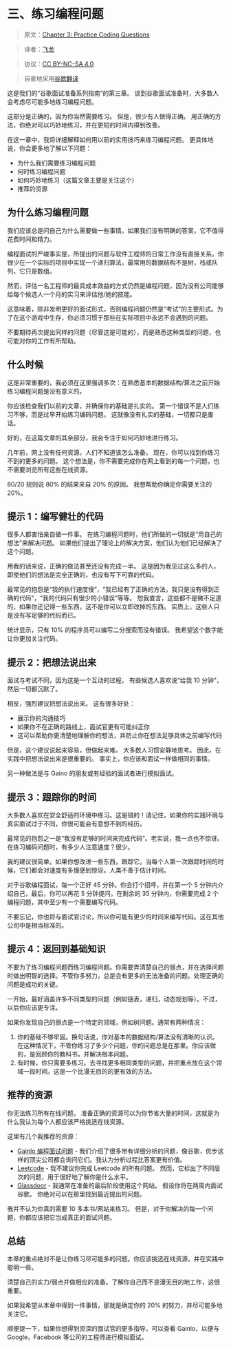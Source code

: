 # 三、练习编程问题

> 原文：[Chapter 3: Practice Coding Questions](http://blog.gainlo.co/index.php/2017/03/03/chapter-3-practice-coding-questions-complete-guide-google-interview-preparation/)

> 译者：[飞龙](https://github.com/wizardforcel)

> 协议：[CC BY-NC-SA 4.0](http://creativecommons.org/licenses/by-nc-sa/4.0/)

> 自豪地采用[谷歌翻译](https://translate.google.cn/)


这是我们的“谷歌面试准备系列指南”的第三章。 谈到谷歌面试准备时，大多数人会考虑尽可能多地练习编程问题。

这部分是正确的，因为你当然需要练习。 但是，很少有人做得正确。 用正确的方法，你绝对可以巧妙地练习，并在更短的时间内得到改善。

在这一章中，我将详细解释如何用以前的实用技巧来练习编程问题。 更具体地说，你会更多地了解以下问题：

+   为什么我们需要练习编程问题
+   何时练习编程问题
+   如何巧妙地练习（这篇文章主要是关注这个）
+   推荐的资源

## 为什么练习编程问题

我们应该总是问自己为什么需要做一些事情。如果我们没有明确的答案，它不值得花费时间和精力。

编程面试的严峻事实是，所提出的问题与软件工程师的日常工作没有直接关系。你很少在一个实际的项目中实现一个递归算法，最常用的数据结构不是树，栈或队列，它只是数组。

然而，评估一名工程师的最具成本效益的方式仍然是编程问题，因为没有公司能够给每个候选人一个月的实习来评估他/她的技能。

这意味着，除非发明更好的面试形式，否则编程问题仍然是“考试”的主要形式。为了在这个游戏中生存，你必须习惯于那些在实际项目中永远不会遇到的问题。

不要期待再次提出同样的问题（尽管这是可能的），而是熟悉这种类型的问题，也可能对你的工作有所帮助。

## 什么时候

这是非常重要的，我必须在这里强调多次：在熟悉基本的数据结构/算法之前开始练习编程问题是没有意义的。

你应该检查我们以前的文章，并确保你的基础是扎实的。 第一个错误不是人们练习不够，而是过早开始练习编码问题。 这就像没有扎实的基础，一切都只是废话。

好的，在这篇文章的其余部分，我会专注于如何巧妙地进行练习。

几年前，网上没有任何资源，人们不知道该怎么准备。 现在，你可以找到你练习不到的更多的问题。 这个想法是，你不需要完成你在网上看到的每一个问题，也不需要浏览所有这些在线资源。

80/20 规则说 80% 的结果来自 20% 的原因。 我想帮助你确定你需要关注的 20%。

## 提示 1：编写健壮的代码

很多人都害怕亲自做一件事。 在练习编程问题时，他们所做的一切就是“用自己的想法”来解决问题。 如果他们提出了理论上的解决方案，他们认为他们已经解决了这个问题。

用我的话来说，正确的做法甚至还没有完成一半。 这是因为我见过这么多的人，即使他们的想法是完全正确的，也没有写下可靠的代码。

最常见的抱怨是“我的执行速度慢”，“我已经有了正确的方法，我只是没有得到正确的代码”，“我的代码只有很少的小错误”等等。 恕我直言，这些都不是微不足道的，如果你还记得一些东西，这不是你可以立即改掉的东西。 实质上，这些人只是没有写足够的代码而已。

统计显示，只有 10% 的程序员可以编写二分搜索而没有错误。 我希望这个数字能让你更加关注代码。

## 提示 2：把想法说出来

面试与考试不同，因为这是一个互动的过程。 有些候选人喜欢说“给我 10 分钟”，然后一切都沉默了。

相反，强烈建议把想法说出来。 这有很多好处：

+   展示你的沟通技巧
+   如果你不在正确的路线上，面试官更有可能纠正你
+   这可以帮助你更清楚地理解你的想法，并防止你在想法足够具体之前编写代码

但是，这个建议说起来容易，但做起来难。 大多数人习惯安静地思考。 因此，在实践中把想法说出来是很重要的。 事实上，你应该和面试一样做相同的事情。

另一种做法是与 Gaino 的朋友或有经验的面试者进行模拟面试。

## 提示 3：跟踪你的时间

大多数人喜欢在安全舒适的环境中练习。这是错的！请记住，如果你的实践环境与真实面试过于不同，你很可能会有意想不到的经历。

最常见的抱怨之一是“我没有足够的时间来完成代码”。老实说，我一点也不惊讶。在练习编码问题时，有多少人注意速度？很少。

我的建议很简单。如果你想改进一些东西，跟踪它。当每个人第一次跟踪时间的时候，它们都会对速度有多慢感到惊讶。人类不善于估计时间。

对于谷歌编程面试，每一个正好 45 分钟。你会打个招呼，并在第一个 5 分钟内介绍自己，最后，你可以再花 5 分钟提问。在剩余的 35 分钟内，你需要完成 2 个编程问题，其中至少有一个需要编写代码。

不要忘记，你也将与面试官讨论，所以你可能有更少的时间来编写代码。这在其他公司中是相当标准的。

## 提示 4：返回到基础知识

不要为了练习编程问题而练习编程问题。你需要弄清楚自己的弱点，并在选择问题时做出明智的选择。不管你多努力，总是会有更多的无法准备的问题。处理正确的问题是成功的关键。

一开始，最好涵盖许多不同类型的问题（例如链表，递归，动态规划等）。不过，以后你应该更专注。

如果你发现自己的弱点是一个特定的领域，例如树问题。通常有两种情况：

1.  你的基础不够牢固。换句话说，你对基本的数据结构/算法没有清晰的认识。在这种情况下，不管你练习了多少个问题，你的问题总是在那里。你应该做的，是回顾你的教科书，并解决根本问题。
1.  有时候，你只需要多练习。去寻找更多相同类型的问题，并把重点放在这个领域一段时间。这是一个比漫无目的的更有效的方法。

## 推荐的资源

你无法练习所有在线问题。 准备正确的资源可以为你节省大量的时间，这就是为什么我认为每个人都应该严格挑选在线资源。

这里有几个我推荐的资源：

+   [Gainlo 编程面试问题](http://blog.gainlo.co/index.php/category/coding-interview-questions/) - 我们介绍了很多带有详细分析的问题，像谷歌，优步这样的顶尖公司都会询问它们。我认为分析过程比答案更有价值。
+   [Leetcode](http://leetcode.com/) - 我不建议你完成 Leetcode 的所有问题。 然而，它标出了不同层次的问题，用于很好地了解你是什么水平。
+   [Glassdoor](http://glassdoor.com/) - 我通常在准备的最后阶段使用这个网站。 假设你将在两周内面试谷歌。 你绝对可以在那里找到最近提出的问题。

我并不认为你真的需要 10 多本书/网站来练习。 但是，对于你解决的每一个问题，你都应该把它当成真正的面试问题。

## 总结


本章的重点绝对不是让你练习尽可能多的问题。你应该挑选在线资源，并在实践中聪明一些。

清楚自己的实力/弱点并做相应的准备。了解你自己而不是漫无目的地工作，这很重要。

如果我希望从本章中得到一件事情，那就是确定你的 20% 的努力，并尽可能多地关注它。

顺便提一下，如果你想得到资深的面试官的更多指导，可以查看 Gainlo，以便与 Google，Facebook 等公司的工程师进行模拟面试。
